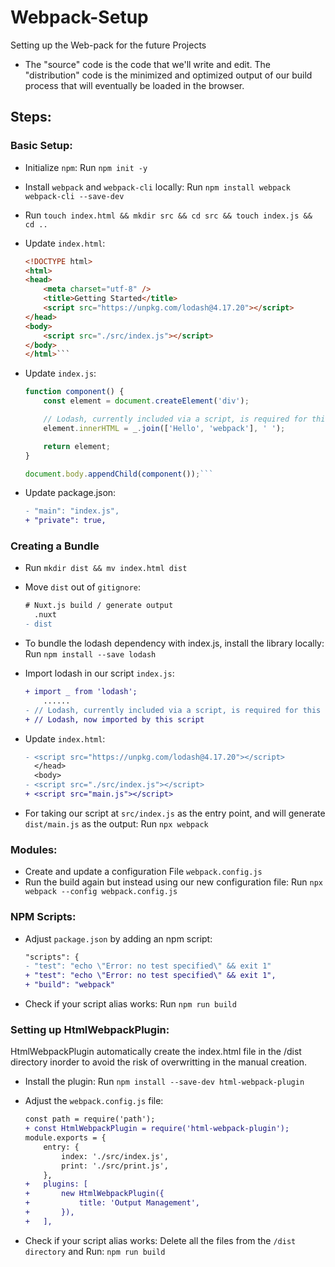 # Webpack-Setup
Setting up the Web-pack for the future Projects

- The "source" code is the code that we'll write and edit. The "distribution" code is the minimized and optimized output of our build process that will eventually be loaded in the browser.

## Steps:

### Basic Setup:

- Initialize `npm`: Run `npm init -y`
- Install `webpack` and  `webpack-cli` locally: Run `npm install webpack webpack-cli --save-dev`
- Run `touch index.html && mkdir src && cd src && touch index.js && cd ..`
- Update `index.html`:

    ```html
    <!DOCTYPE html>
    <html>
    <head>
        <meta charset="utf-8" />
        <title>Getting Started</title>
        <script src="https://unpkg.com/lodash@4.17.20"></script>
    </head>
    <body>
        <script src="./src/index.js"></script>
    </body>
    </html>```

- Update `index.js`:

    ```js
    function component() {
        const element = document.createElement('div');
    
        // Lodash, currently included via a script, is required for this line to work
        element.innerHTML = _.join(['Hello', 'webpack'], ' ');
    
        return element;
    }
    
    document.body.appendChild(component());```

- Update package.json:

    ```diff
    - "main": "index.js",
    + "private": true,
    ```
### Creating a Bundle

- Run `mkdir dist && mv index.html dist`
- Move `dist` out of `gitignore`:
  
  ```diff
  # Nuxt.js build / generate output
    .nuxt
  - dist
  ```

- To bundle the lodash dependency with index.js, install the library locally: Run `npm install --save lodash`
- Import lodash in our script `index.js`:
  
  ```diff
  + import _ from 'lodash';
      ......
  - // Lodash, currently included via a script, is required for this line to work
  + // Lodash, now imported by this script
  ```

- Update `index.html`:
  
  ```diff
  - <script src="https://unpkg.com/lodash@4.17.20"></script>
    </head>
    <body>
  - <script src="./src/index.js"></script>
  + <script src="main.js"></script>
  ```

- For taking our script at `src/index.js` as the entry point, and will generate `dist/main.js` as the output: Run `npx webpack`

### Modules:

- Create and update a configuration File `webpack.config.js`
- Run the build again but instead using our new configuration file: Run `npx webpack --config webpack.config.js`

### NPM Scripts:

- Adjust `package.json` by adding an npm script:

    ```diff
    "scripts": {
    - "test": "echo \"Error: no test specified\" && exit 1"
    + "test": "echo \"Error: no test specified\" && exit 1",
    + "build": "webpack"
    ```
- Check if your script alias works: Run `npm run build`

### Setting up HtmlWebpackPlugin:
  HtmlWebpackPlugin automatically create the index.html file in the /dist directory inorder to avoid the risk of overwritting in the manual creation.

- Install the plugin: Run `npm install --save-dev html-webpack-plugin`
- Adjust the `webpack.config.js` file:

    ```diff
    const path = require('path');
    + const HtmlWebpackPlugin = require('html-webpack-plugin');
    module.exports = {
        entry: {
            index: './src/index.js',
            print: './src/print.js',
        },
    +   plugins: [
    +       new HtmlWebpackPlugin({
    +           title: 'Output Management',
    +       }),
    +   ],
    ```

- Check if your script alias works: Delete all the files from the `/dist directory` and Run:
`npm run build`
  

